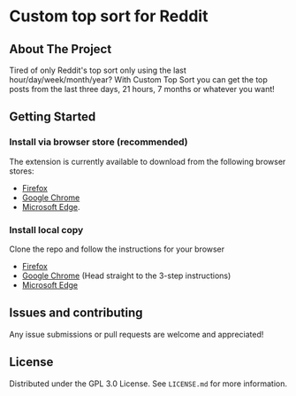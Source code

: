 # Custom top sort for Reddit

## About The Project

Tired of only Reddit's top sort only using the last hour/day/week/month/year? With Custom Top Sort you can get the top posts from the last three days, 21 hours, 7 months or whatever you want!

## Getting Started

### Install via browser store (recommended)

The extension is currently available to download from the following browser stores:
* [Firefox](https://addons.mozilla.org/addon/custom-top-sort-for-reddit/)
* [Google Chrome](https://chrome.google.com/webstore/detail/custom-top-sort-for-reddi/ppcdmieefbelokaacilcciackbocjghj)
* [Microsoft Edge](https://microsoftedge.microsoft.com/addons/detail/mkcacimdeiebnabgpikngeneojbeeafc).

### Install local copy

Clone the repo and follow the instructions for your browser
* [Firefox](https://extensionworkshop.com/documentation/develop/temporary-installation-in-firefox/)
* [Google Chrome](https://developer.chrome.com/docs/extensions/mv3/getstarted/#manifest) (Head straight to the 3-step instructions)
* [Microsoft Edge](https://docs.microsoft.com/en-us/microsoft-edge/extensions-chromium/getting-started/extension-sideloading)

## Issues and contributing

Any issue submissions or pull requests are welcome and appreciated!

## License

Distributed under the GPL 3.0 License. See `LICENSE.md` for more information.
